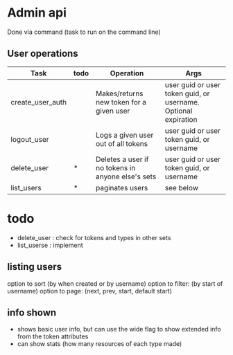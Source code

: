 # Admin api

Done via command (task to run on the command line)

## User operations

| Task             | todo | Operation                                         | Args                                                           |
|------------------|------|---------------------------------------------------|----------------------------------------------------------------|
| create_user_auth |      | Makes/returns new token for a given user          | user guid or user token guid, or username. Optional expiration |
| logout_user      |      | Logs a given user out of all tokens               | user guid or user token guid, or username                      |
| delete_user      | *    | Deletes a user if no tokens in anyone else's sets | user guid or user token guid, or username                      |
| list_users       | *    | paginates users                                   | see below                                                      |


# todo 
* delete_user : check for tokens and types in other sets
* list_userse : implement

## listing users
option to sort (by when created or by username)
option to filter: (by start of username)
option to page: (next, prev, start, default start)

## info shown
* shows basic user info, but can use the wide flag to show extended info from the token attributes
* can show stats (how many resources of each type made)
